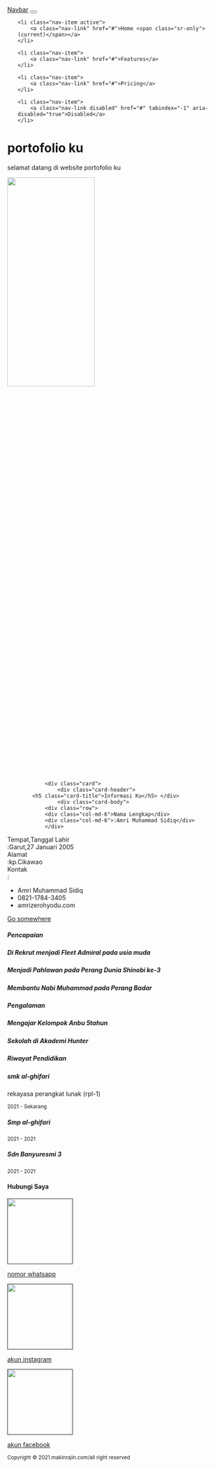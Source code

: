 <html>
  
<head> 
<link rel="stylesheet" href="bootstrap\css\bootstrap.min.css"> 
<title>profile saya</title> 
</head> 
<body> 

<nav class="navbar navbar-expand-lg navbar-light bg-light">
  <a class="navbar-brand" href="#">Navbar</a> 
  <button class="navbar-toggler" type="button" data-toggle="collapse" data-target="#navbarNav" aria-controls="navbarNav" aria-expanded="false" aria-label="Toggle navigation">
    <span class="navbar-toggler-icon"></span> 
   </button> 

<div class="collapse navbar-collapse" id="navbarNav"> 

  <ul class="navbar-nav">

 	<li class="nav-item active"> 
		<a class="nav-link" href="#">Home <span class="sr-only">(current)</span></a>
 	</li> 

	<li class="nav-item"> 
		<a class="nav-link" href="#">Features</a> 
	</li>
 
	<li class="nav-item"> 
		<a class="nav-link" href="#">Pricing</a> 
	</li> 

	<li class="nav-item"> 
		<a class="nav-link disabled" href="#" tabindex="-1" aria-disabled="true">Disabled</a>
 	</li> 

  </ul>

 </div> 
</nav> 

<div class="jumbotron jumbotron-fluid"> 
	<div class="container"> 
		<h1 class="display-4">portofolio ku</h1> 
		<p class="lead">selamat datang di website portofolio ku</p> 
	</div> 
</div> 

<div class="container">
 	<div class="row"> 
		<div class="col-md-2"> 	<img src="Amri2705.jpg" class="rounded-circle" height="35%" width="200px"> </div> 
			<div class="col-md-6">

				<div class="card"> 
					<div class="card-header"> 
			<h5 class="card-title">Informasi Ku</h5> </div> 
					<div class="card-body"> 
				<div class="row"> 
				<div class="col-md-6">Nama Lengkap</div> 
				<div class="col-md-6">:Amri Muhammad Sidiq</div> 
				</div> 

			
<div class="row"> 
<div class="col-md-6">Tempat,Tanggal Lahir</div> 
<div class="col-md-6">:Garut,27 Januari 2005</div>
 </div>
 <div class="row"> 
<div class="col-md-6">Alamat</div> 
<div class="col-md-6">:kp.Cikawao</div> 
</div> 
<div class="row"> 
<div class="col-md-6">Kontak</div> 
<div class="col-md">:</div> 
<div class="col-md-6"> 
<ul> 
<li>Amri Muhammad Sidiq</li> 
<li>0821-1784-3405</li> 
<li>amrizerohyodu.com</li> 
</ul> 
</div> 
</div> 
<a href="#" class="btn btn-primary">Go somewhere</a> 
</div> 
</div>
<h5>Pencapaian</h5> 
<div class="list-group"> 
<div class="list-group-item list-group-item-action">
 <h5 class="mb-1">Di Rekrut menjadi Fleet Admiral pada usia muda</h5> 
</div> 
<div class="list-group-item list-group-item-action"> 
<h5 class="mb-1">Menjadi Pahlawan pada Perang Dunia Shinobi ke-3</h5>
</div>
 <div class="list-group-item list-group-item-action"> 
<h5 class="mb-1">Membantu Nabi Muhammad pada Perang Badar</h5>
 </div> 
</div>
<h5>Pengalaman</h5> 
<div class="list-group"> 
<div class="list-group-item list-group-item-action">
 <h5 class="mb-1">Mengajar Kelompok Anbu 5tahun</h5> 
</div> 
<div class="list-group-item list-group-item-action"> 
<h5 class="mb-1">Sekolah di Akademi Hunter</h5>
</div>
</div>


 </div> 
<div class="col-md-4">

<h5>Riwayat Pendidikan</h5> 
<div class="list-group"> 
<div class="list-group-item list-group-item-action">
 <h5 class="mb-1">smk al-ghifari</h5> 
<p class="mb-1">rekayasa perangkat lunak (rpl-1)</p> 
<small>2021 - Sekarang</small> 
</div> 
<div class="list-group-item list-group-item-action"> 
<h5 class="mb-1">Smp al-ghifari</h5>
  <small>2021 - 2021</small> 
</div>
 <div class="list-group-item list-group-item-action"> 
<h5 class="mb-1">Sdn Banyuresmi 3</h5>
 <small>2021 - 2021</small>
 </div> 
</div>
<div class="col-md-9">

</div> 
</div> 
</div>

<div class="container">
 <div class="text-center mt-5 mb-5">
<h4>Hubungi Saya</h4>
</div> 
<div class="row justify-content-center"> 
<div class="col-md-3">
	<a href="">
		<img src="images.jpeg" width="150px" >
	<p class="mt-2">nomor whatsapp</p>
</a>
</div>
<div class="col-md-3">
	<a href="">
		<img src="images (1).jpeg" width="150px">
		<p class="mt-2">akun instagram</p>
	</a>
</div>
<div class="col-md-3">
	<a href="">
		<img src="images.png" width="150px">
		<p class="mt-2">akun facebook</p>
	</a>
</div>
</div>
</div>

<div class="bg-dark text-center p-4 text-light">
	<small>Copyright &copy; 2021.makinrajin.com/all right reserved</small>
</div>
<script src="http://code.jquery.com/jquery.4.0.0.min.js"></script>
<script src="http://bootstrap4.0.0-dist/js/bootstrap.4.0.0.min.js"></script>
</body>
  </html>
